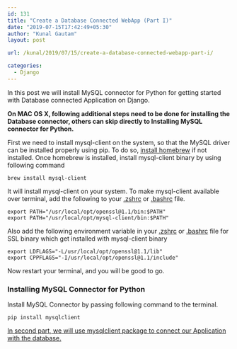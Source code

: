 ```yaml
---
id: 131
title: "Create a Database Connected WebApp (Part I)"
date: "2019-07-15T17:42:49+05:30"
author: "Kunal Gautam"
layout: post

url: /kunal/2019/07/15/create-a-database-connected-webapp-part-i/

categories:
  - Django
---
```


In this post we will install MySQL connector for Python for getting started with Database connected Application on Django.

**On MAC OS X, following additional steps need to be done for installing the Database connector, others can skip directly to Installing MySQL connector for Python.**

First we need to install mysql-client on the system, so that the MySQL driver can be installed properly using pip. To do so, [install homebrew](https://brew.sh/) if not installed. Once homebrew is installed, install mysql-client binary by using following command

`brew install mysql-client`

It will install mysql-client on your system. To make mysql-client available over terminal, add the following to your [.zshrc](https://superuser.com/a/886135) or [.bashrc](https://askubuntu.com/a/540689) file.

`export PATH="/usr/local/opt/openssl@1.1/bin:$PATH"`  
`export PATH="/usr/local/opt/mysql-client/bin:$PATH"`

Also add the following environment variable in your [.zshrc](https://superuser.com/a/886135) or [.bashrc](https://askubuntu.com/a/540689) file for SSL binary which get installed with mysql-client binary

`export LDFLAGS="-L/usr/local/opt/openssl@1.1/lib"`  
`export CPPFLAGS="-I/usr/local/opt/openssl@1.1/include"`

Now restart your terminal, and you will be good to go.

### Installing MySQL Connector for Python

Install MySQL Connector by passing following command to the terminal.

`pip install mysqlclient`

[In second part, we will use mysqlclient package to connect our Application with the database.](https://blog.ikunal.in/kunal/2019/07/15/create-a-database-connected-webapp-part-ii/)

